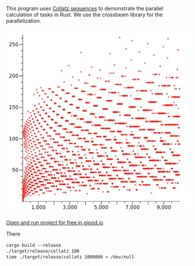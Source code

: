 This program uses [Collatz sequences](https://en.wikipedia.org/wiki/Collatz_conjecture) to demonstrate the 
parallel calculation of tasks in Rust. We use the crossbeam library
for the parallelization.

![alt text](./assets/collatz_path_length.jpg "Collatz series path length in relation to starting number")

[Open and run project for free in gipod.io](https://gitpod.io/#https://github.com/literadix/collatz)

There

    cargo build --release
    ./target/release/collatz 100 
    time ./target/release/collatz 1000000 > /dev/null
